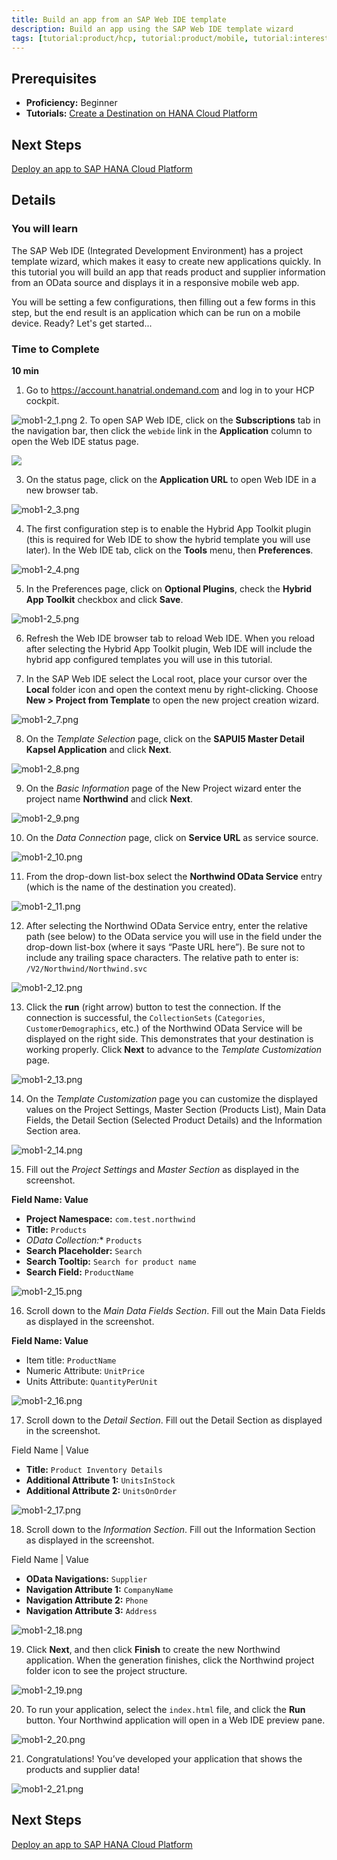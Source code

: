 ```yaml
---
title: Build an app from an SAP Web IDE template
description: Build an app using the SAP Web IDE template wizard
tags: [tutorial:product/hcp, tutorial:product/mobile, tutorial:interest/gettingstarted]
---
```

## Prerequisites
 - **Proficiency:** Beginner
 - **Tutorials:** [Create a Destination on HANA Cloud Platform](http://go.sap.com/developer/tutorials/create-hcp-destination.html)

## Next Steps
[Deploy an app to SAP HANA Cloud Platform](http://go.sap.com/developer/tutorials/deploy-mobile-web-app-to-hcp.html)

## Details

### You will learn
The SAP Web IDE (Integrated Development Environment) has a project template wizard, which makes it easy to create new applications quickly. In this tutorial you will build an app that reads product and supplier information from an OData source and displays it in a responsive mobile web app.

You will be setting a few configurations, then filling out a few forms in this step, but the end result is an application which can be run on a mobile device.  Ready?  Let's get started...

### Time to Complete
**10 min**


1. Go to <https://account.hanatrial.ondemand.com> and log in to your HCP cockpit.

 ![mob1-2_1.png](https://raw.githubusercontent.com/SAPDocuments/Tutorials/master/tutorials/mobile-build-app-from-template/mob1-2_1.png)
2. To open SAP Web IDE, click on the **Subscriptions** tab in the navigation bar, then click the ```webide``` link in the **Application** column to open the Web IDE status page.

 ![](https://raw.githubusercontent.com/SAPDocuments/Tutorials/master/tutorials/mobile-build-app-from-template/mob1-2_1.png)

3. On the status page, click on the **Application URL** to open Web IDE in a new browser tab.

 ![mob1-2_3.png](https://raw.githubusercontent.com/SAPDocuments/Tutorials/master/tutorials/mobile-build-app-from-template/mob1-2_3.png)

4. The first configuration step is to enable the Hybrid App Toolkit plugin (this is required for Web IDE to show the hybrid template you will use later). In the Web IDE tab, click on the **Tools** menu, then **Preferences**.

 ![mob1-2_4.png](https://raw.githubusercontent.com/SAPDocuments/Tutorials/master/tutorials/mobile-build-app-from-template/mob1-2_4.png)

5. In the Preferences page, click on **Optional Plugins**, check the **Hybrid App Toolkit** checkbox and click **Save**.

 ![mob1-2_5.png](https://raw.githubusercontent.com/SAPDocuments/Tutorials/master/tutorials/mobile-build-app-from-template/mob1-2_5.png)

6. Refresh the Web IDE browser tab to reload Web IDE. When you reload after selecting the Hybrid App Toolkit plugin, Web IDE will include the hybrid app configured templates you will use in this tutorial.

7. In the SAP Web IDE select the Local root, place your cursor over the **Local** folder icon and open the context menu by right-clicking. Choose **New > Project from Template** to open the new project creation wizard.

 ![mob1-2_7.png](https://raw.githubusercontent.com/SAPDocuments/Tutorials/master/tutorials/mobile-build-app-from-template/mob1-2_7.png)

8. On the *Template Selection* page, click on the **SAPUI5 Master Detail Kapsel Application**  and click **Next**.

 ![mob1-2_8.png](https://raw.githubusercontent.com/SAPDocuments/Tutorials/master/tutorials/mobile-build-app-from-template/mob1-2_8.png)

9. On the *Basic Information* page of the New Project wizard enter the project name **Northwind** and click **Next**.

 ![mob1-2_9.png](https://raw.githubusercontent.com/SAPDocuments/Tutorials/master/tutorials/mobile-build-app-from-template/mob1-2_9.png)

10. On the *Data Connection* page, click on **Service URL** as service source.

 ![mob1-2_10.png](https://raw.githubusercontent.com/SAPDocuments/Tutorials/master/tutorials/mobile-build-app-from-template/mob1-2_10.png)

11. From the drop-down list-box select the **Northwind OData Service** entry (which is the name of the destination you created).

 ![mob1-2_11.png](https://raw.githubusercontent.com/SAPDocuments/Tutorials/master/tutorials/mobile-build-app-from-template/mob1-2_11.png)

12. After selecting the Northwind OData Service entry, enter the relative path (see below) to the OData service you will use in the field under the drop-down list-box (where it says “Paste URL here”). Be sure not to include any trailing space characters. The relative path to enter is: `/V2/Northwind/Northwind.svc`

 ![mob1-2_12.png](https://raw.githubusercontent.com/SAPDocuments/Tutorials/master/tutorials/mobile-build-app-from-template/mob1-2_12.png)

13. Click the **run** (right arrow) button to test the connection. If the connection is successful, the `CollectionSets` (`Categories`, `CustomerDemographics`, etc.) of the Northwind OData Service will be displayed on the right side. This demonstrates that your destination is working properly. Click **Next** to advance to the *Template Customization* page.

 ![mob1-2_13.png](https://raw.githubusercontent.com/SAPDocuments/Tutorials/master/tutorials/mobile-build-app-from-template/mob1-2_13.png)

14. On the *Template Customization* page you can customize the displayed values on the Project Settings, Master Section (Products List), Main Data Fields, the Detail Section (Selected Product Details) and the Information Section area.

 ![mob1-2_14.png](https://raw.githubusercontent.com/SAPDocuments/Tutorials/master/tutorials/mobile-build-app-from-template/mob1-2_14.png)

15. Fill out the *Project Settings* and *Master Section* as displayed in the screenshot.

 **Field Name: Value**

 - **Project Namespace:** `com.test.northwind`
 - **Title:** `Products`
 - **OData Collection*:**  `Products`
 - **Search Placeholder:** `Search `
 - **Search Tooltip:** `Search for product name`
 - **Search Field:** `ProductName`

 ![mob1-2_15.png](https://raw.githubusercontent.com/SAPDocuments/Tutorials/master/tutorials/mobile-build-app-from-template/mob1-2_15.png)

16. Scroll down to the *Main Data Fields Section*. Fill out the Main Data Fields as displayed in the screenshot.

 **Field Name: Value**

 - Item title: `ProductName`
 - Numeric Attribute: `UnitPrice`
 - Units Attribute: `QuantityPerUnit`

 ![mob1-2_16.png](https://raw.githubusercontent.com/SAPDocuments/Tutorials/master/tutorials/mobile-build-app-from-template/mob1-2_16.png)

17. Scroll down to the *Detail Section*. Fill out the Detail Section as displayed in the screenshot.

 Field Name              |  Value

 - **Title:** `Product Inventory Details`
 - **Additional Attribute 1:** `UnitsInStock`
 - **Additional Attribute 2:** `UnitsOnOrder`

 ![mob1-2_17.png](https://raw.githubusercontent.com/SAPDocuments/Tutorials/master/tutorials/mobile-build-app-from-template/mob1-2_17.png)

18. Scroll down to the *Information Section*. Fill out the Information Section as displayed in the screenshot.

 Field Name              |  Value

 - **OData Navigations:** `Supplier`
 - **Navigation Attribute 1:** `CompanyName`
 - **Navigation Attribute 2:** `Phone`
 - **Navigation Attribute 3:** `Address`

 ![mob1-2_18.png](https://raw.githubusercontent.com/SAPDocuments/Tutorials/master/tutorials/mobile-build-app-from-template/mob1-2_18.png)

19. Click **Next**, and then click **Finish** to create the new Northwind application. When the generation finishes, click the Northwind project folder icon to see the project structure.

 ![mob1-2_19.png](https://raw.githubusercontent.com/SAPDocuments/Tutorials/master/tutorials/mobile-build-app-from-template/mob1-2_19.png)

20. To run your application, select the ```index.html``` file, and click the **Run** button. Your Northwind application will open in a Web IDE preview pane.

 ![mob1-2_20.png](https://raw.githubusercontent.com/SAPDocuments/Tutorials/master/tutorials/mobile-build-app-from-template/mob1-2_20.png)

21. Congratulations! You’ve developed your application that shows the products and supplier data!


 ![mob1-2_21.png](https://raw.githubusercontent.com/SAPDocuments/Tutorials/master/tutorials/mobile-build-app-from-template/mob1-2_21.png)

## Next Steps
[Deploy an app to SAP HANA Cloud Platform](http://go.sap.com/developer/tutorials/deploy-mobile-web-app-to-hcp.html)
